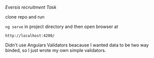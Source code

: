 *Eversis recruitment Task*

clone repo and run 

`ng serve`
in project directory and then open browser at

`http://localhost:4200/`

Didn't use Angulars Validators beacause I wanted data to be two way binded, so I just wrote my own simple validators.
